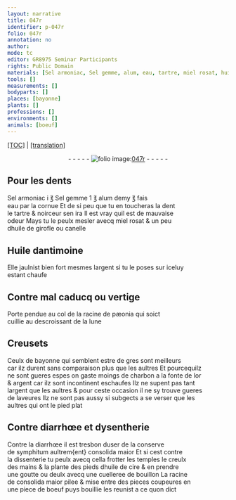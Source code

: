```yaml
---
layout: narrative
title: 047r
identifier: p-047r
folio: 047r
annotation: no
author:
mode: tc
editor: GR8975 Seminar Participants
rights: Public Domain
materials: [Sel armoniac, Sel gemme, alum, eau, tartre, miel rosat, huile de girofle, canelle, Huile dantimoine, argent, pæonia, gres, charbon, or, laveures, symphitum, consolida maior, huile de cire, bouillon, boeuf]
tools: []
measurements: []
bodyparts: []
places: [bayonne]
plants: []
professions: []
environments: []
animals: [boeuf]
---
```


<p><a href="{{ site.baseurl }}/diplomatic/" target="_blank">[TOC]</a> | <a href="{{ site.baseurl }}/texts/p-047r_tl/ target="_blank"">[translation]</a></p><div class="folio" align="center">- - - - - <a href="http://gallica.bnf.fr/ark:/12148/btv1b10500001g/f99.image" target="_blank"><img src="https://cu-mkp.github.io/2017-workshop-edition/assets/photo-icon.png" alt="folio image: " style="display:inline-block; margin-bottom:-3px;"/>047r</a> - - - - - </div>  
  

## Pour les dents

 
<span class="m">Sel armoniac</span> i ℥ <span class="m">Sel gemme</span> 1 ℥ <span class="m">alum</span> demy ℥ fais<br/> <span class="m">eau</span> par la cornue Et de si peu que tu en toucheras la dent<br/> le <span class="m">tartre</span> & noirceur sen ira Il est vray quil est de mauvaise<br/> odeur Mays tu le peulx mesler avecq <span class="m">miel rosat</span> & un peu<br/> d<span class="m">huile de girofle</span> ou <span class="m">canelle</span> 
 
 
  

## <span class="m">Huile dantimoine</span>

 
Elle jaulnist bien fort mesmes l<span class="m">argent</span> si tu le poses sur iceluy<br/> estant chaufe 
 
 
  

## Contre mal caducq ou vertige

 
Porte pendue au col de la racine de <span class="m">pæonia</span> qui soict<br/> cuillie au descroissant de la lune 
 
 
  

## Creusets

 
Ceulx de <span class="pl">bayonne</span> qui semblent estre de <span class="m">gres</span> sont meilleurs<br/> car ilz durent sans comparaison plus que les aultres Et pourcequilz<br/> ne sont gueres espes on gaste moings de <span class="m">charbon</span> a la fonte de l<span class="m">or</span><br/> & <span class="m">argent</span> car ilz sont incontinent eschaufes Ilz ne supent pas tant<br/> l<span class="m">argent</span> que les aultres & pour ceste occasion il ne sy trouve gueres<br/> de <span class="m">laveures</span> Ilz ne sont pas aussy si subgects a se verser que les<br/> aultres qui ont le pied plat 
 
 
  

## Contre diarrhœe et dysentherie

 
Contre la diarrhœe il est tresbon duser de la conserve<br/> de <span class="m">symphitum</span> aultrem{ent} <span class="m">consolida maior</span> Et si cest contre<br/> la dissenterie tu peulx avecq cella frotter les temples le creulx<br/> des mains & la plante des pieds d<span class="m">huile de cire</span> & en prendre<br/> une goutte ou deulx avecq une cuelleree de <span class="m">bouillon</span> La racine<br/> de <span class="m">consolida maior</span> pilee & mise entre des <span class="del">pieces</span> coupeures en<br/> une piece de <span class="m"><span class="al">boeuf</span></span> puys bouillie les reunist a ce quon dict 
 
